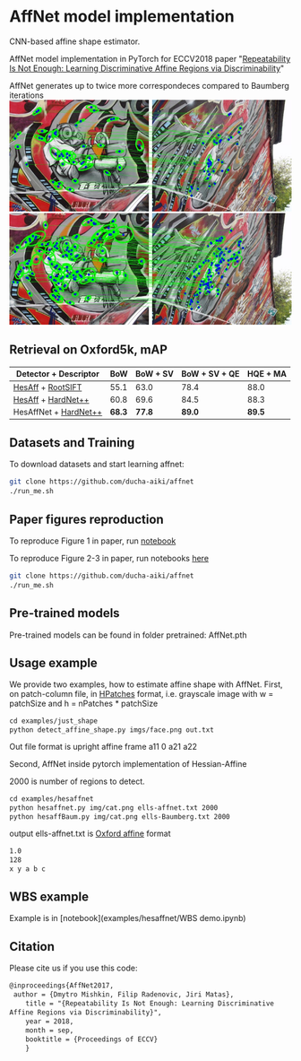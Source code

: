 # AffNet model implementation
CNN-based affine shape estimator.

AffNet model implementation in PyTorch for ECCV2018 paper "[Repeatability Is Not Enough: Learning Discriminative Affine Regions via Discriminability](https://arxiv.org/abs/1711.06704)"

AffNet generates up to twice more correspondeces compared to Baumberg iterations
![HesAff](imgs/graf16HesAff.jpg)
![HesAffNet](imgs/graf16HesAffNet.jpg)


## Retrieval on Oxford5k, mAP

| Detector + Descriptor | BoW  |  BoW + SV | BoW + SV + QE | HQE + MA |
| -----    | ----  |  ---- | ---- | ---- |
| [HesAff](https://github.com/perdoch/hesaff) + [RootSIFT](http://ieeexplore.ieee.org/document/6248018/)    | 55.1  |  63.0 | 78.4 | 88.0 |
| [HesAff](https://github.com/perdoch/hesaff) + [HardNet++](https://github.com/DagnyT/hardnet)   | 60.8  |  69.6 | 84.5 | 88.3 |
| HesAffNet + [HardNet++](https://github.com/DagnyT/hardnet)   | **68.3**  |  **77.8** | **89.0** | **89.5** |

## Datasets and Training

To download datasets and start learning affnet:

```bash
git clone https://github.com/ducha-aiki/affnet
./run_me.sh
```

## Paper figures reproduction

To reproduce Figure 1 in paper, run [notebook](examples/toy_example_figure1/Figure1.ipynb)


To reproduce Figure 2-3 in paper, run notebooks [here](examples/direct_shape_optimization)


```bash
git clone https://github.com/ducha-aiki/affnet
./run_me.sh
```


## Pre-trained models

Pre-trained models can be found in folder pretrained:  AffNet.pth

## Usage example

We provide two examples, how to estimate affine shape with AffNet. 
First, on patch-column file, in [HPatches](https://github.com/hpatches/hpatches-benchmark) format, i.e. grayscale image with w = patchSize and h = nPatches * patchSize

```
cd examples/just_shape
python detect_affine_shape.py imgs/face.png out.txt
```

Out file format is upright affine frame a11 0 a21 a22


Second, AffNet inside pytorch implementation of Hessian-Affine

2000 is number of regions to detect.

```
cd examples/hesaffnet
python hesaffnet.py img/cat.png ells-affnet.txt 2000
python hesaffBaum.py img/cat.png ells-Baumberg.txt 2000
```

output ells-affnet.txt is [Oxford affine](http://www.robots.ox.ac.uk/~vgg/research/affine/) format 
```
1.0
128
x y a b c 
```

## WBS example 


Example is in [notebook](examples/hesaffnet/WBS demo.ipynb)


## Citation

Please cite us if you use this code:

```
@inproceedings{AffNet2017,
 author = {Dmytro Mishkin, Filip Radenovic, Jiri Matas},
    title = "{Repeatability Is Not Enough: Learning Discriminative Affine Regions via Discriminability}",
    year = 2018,
    month = sep,
    booktitle = {Proceedings of ECCV}
    }
```
